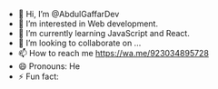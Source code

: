 - 👋 Hi, I’m @AbdulGaffarDev
- 👀 I’m interested in Web development.
- 🌱 I’m currently learning JavaScript and React.
- 💞️ I’m looking to collaborate on ...
- 📫 How to reach me https://wa.me/923034895728
- 😄 Pronouns: He
- ⚡ Fun fact: 

<!---
AbdulGaffarDev/AbdulGaffarDev is a ✨ special ✨ repository because its `README.md` (this file) appears on your GitHub profile.
You can click the Preview link to take a look at your changes.
--->
